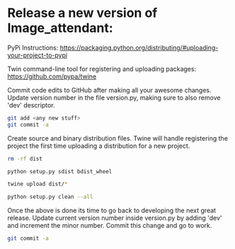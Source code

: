 # Release a new version of Image_attendant:

PyPi Instructions: https://packaging.python.org/distributing/#uploading-your-project-to-pypi

Twin command-line tool for registering and uploading packages: https://github.com/pypa/twine


Commit code edits to GitHub after making all your awesome changes.  Update version
number in the file version.py, making sure to also remove 'dev' descriptor.

```bash
git add <any new stuff>
git commit -a
```

Create source and binary distribution files.  Twine will handle registering the project the
first time uploading a distribution for a new project.

```bash
rm -rf dist

python setup.py sdist bdist_wheel

twine upload dist/*

python setup.py clean --all
```


Once the above is done its time to go back to developing the next great release.  Update current
version number inside version.py by adding 'dev' and increment the minor number. Commit this change
and go to work.

```bash
git commit -a
```
